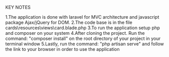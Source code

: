 KEY NOTES

1.The application is done with laravel for MVC architecture and javascript package Ajax/jQuery for DOM.
2.The code base is in the file cards\resources\views\card.blade.php
3.To run the application setup php and composer on your system
4.After cloning the project. Run the command: "composer install" on the root directory of your project in your terminal window
5.Lastly, run the command: "php artisan serve" and follow the link to your browser in order to use the application
